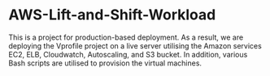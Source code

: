 # AWS-Lift-and-Shift-Workload
This is a project for production-based deployment. As a result, we are deploying the Vprofile project on a live server utilising the Amazon services EC2, ELB, Cloudwatch, Autoscaling, and S3 bucket. In addition, various Bash scripts are utilised to provision the virtual machines.
